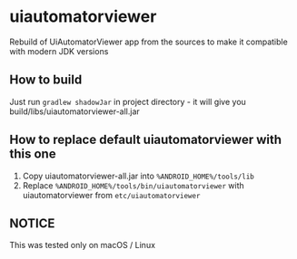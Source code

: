 # uiautomatorviewer
Rebuild of UiAutomatorViewer app from the sources to make it compatible with modern JDK versions

## How to build
Just run `gradlew shadowJar` in project directory - it will give you build/libs/uiautomatorviewer-all.jar

## How to replace default uiautomatorviewer with this one
1. Copy uiautomatorviewer-all.jar into `%ANDROID_HOME%/tools/lib`
2. Replace `%ANDROID_HOME%/tools/bin/uiautomatorviewer` with uiautomatorviewer from `etc/uiautomatorviewer`

## **NOTICE**
This was tested only on macOS / Linux
